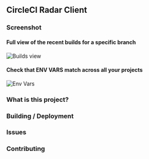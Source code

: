 ## CircleCI Radar Client

### Screenshot

#### Full view of the recent builds for a specific branch

![Builds view](http://assets.avi.io/2017-07-24_21-lpzrv.png)

#### Check that ENV VARS match across all your projects

![Env Vars](http://assets.avi.io/2017-07-24_21-2m1vz.png)


### What is this project?



### Building / Deployment


### Issues


### Contributing
